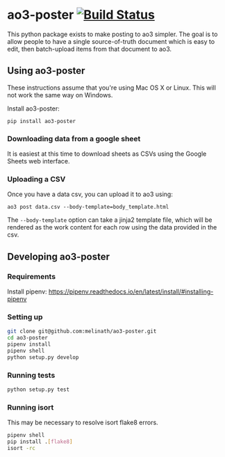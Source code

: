 # ao3-poster [![Build Status](https://travis-ci.org/melinath/ao3-poster.svg?branch=master)](https://travis-ci.org/melinath/ao3-poster)

This python package exists to make posting to ao3 simpler.
The goal is to allow people to have a single source-of-truth document which is easy to edit, then batch-upload items from that document to ao3.

## Using ao3-poster

These instructions assume that you're using Mac OS X or Linux.
This will not work the same way on Windows.

Install ao3-poster:

```
pip install ao3-poster
```

### Downloading data from a google sheet

It is easiest at this time to download sheets as CSVs using the Google Sheets web interface.

### Uploading a CSV

Once you have a data csv, you can upload it to ao3 using:

```
ao3 post data.csv --body-template=body_template.html
```

The `--body-template` option can take a jinja2 template file, which will be rendered as the work content for each row using the data provided in the csv.


## Developing ao3-poster

### Requirements
Install pipenv: https://pipenv.readthedocs.io/en/latest/install/#installing-pipenv

### Setting up
```bash
git clone git@github.com:melinath/ao3-poster.git
cd ao3-poster
pipenv install
pipenv shell
python setup.py develop
```

### Running tests
```bash
python setup.py test
```

### Running isort
This may be necessary to resolve isort flake8 errors.

```bash
pipenv shell
pip install .[flake8]
isort -rc
```
